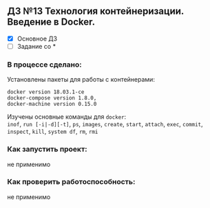 ## ДЗ №13 Технология контейнеризации. Введение в Docker.

 - [x] Основное ДЗ
  - [ ] Задание со *
 
### В процессе сделано:
Установлены пакеты для работы с контейнерами:
```
docker version 18.03.1-ce
docker-compose version 1.8.0,
docker-machine version 0.15.0
```
Изучены основные команды для `docker`:   
 `inof`, `run [-i|-d][-t]`, `ps`, `images`, `create`, `start`, `attach`, `exec`, `commit`, `inspect`, `kill`, `system df`, `rm`, `rmi` 

### Как запустить проект:
не применимо

### Как проверить работоспособность:
не применимо
